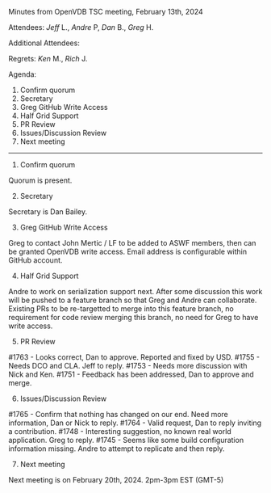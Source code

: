 Minutes from OpenVDB TSC meeting, February 13th, 2024

Attendees: *Jeff* L., *Andre* P, *Dan* B., *Greg* H.

Additional Attendees: 

Regrets: *Ken* M., *Rich* J.

Agenda:

1) Confirm quorum
2) Secretary
3) Greg GitHub Write Access
4) Half Grid Support
5) PR Review
6) Issues/Discussion Review
7) Next meeting

------------

1) Confirm quorum

Quorum is present.

2) Secretary

Secretary is Dan Bailey.

3) Greg GitHub Write Access

Greg to contact John Mertic / LF to be added to ASWF members, then can be granted OpenVDB write
access. Email address is configurable within GitHub account.

4) Half Grid Support

Andre to work on serialization support next. After some discussion this work will be pushed to a 
feature branch so that Greg and Andre can collaborate. Existing PRs to be re-targetted to merge
into this feature branch, no requirement for code review merging this branch, no need for Greg to
have write access.

5) PR Review

#1763 - Looks correct, Dan to approve. Reported and fixed by USD.
#1755 - Needs DCO and CLA. Jeff to reply.
#1753 - Needs more discussion with Nick and Ken.
#1751 - Feedback has been addressed, Dan to approve and merge.

6) Issues/Discussion Review

#1765 - Confirm that nothing has changed on our end. Need more information, Dan or Nick to reply.
#1764 - Valid request, Dan to reply inviting a contribution.
#1748 - Interesting suggestion, no known real world application. Greg to reply.
#1745 - Seems like some build configuration information missing. Andre to attempt to replicate and
then reply.

7) Next meeting

Next meeting is on February 20th, 2024. 2pm-3pm EST (GMT-5)
